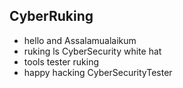 ## CyberRuking
 - hello and Assalamualaikum 
 - ruking ls CyberSecurity white hat
 - tools tester ruking 
 - happy hacking
CyberSecurityTester
